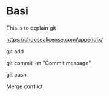 # Basi
This is to explain git


https://choosealicense.com/appendix/


git add <filename>

git commit -m "Commit message"

git push



Merge conflict